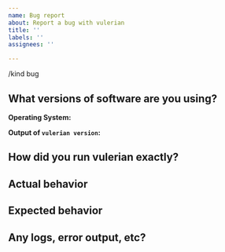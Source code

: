 ```yaml
---
name: Bug report
about: Report a bug with vulerian
title: ''
labels: ''
assignees: ''

---
```


/kind bug

<!--

Welcome! - We kindly ask you to:

  1. Fill out the issue template below 
  2. Use the Google group if you have a question rather than a bug or feature request.

The group is at: https://groups.google.com/forum/#!forum/vulerian-users

Thanks for understanding, and for contributing to the project!

-->

## What versions of software are you using?

**Operating System:**

**Output of `vulerian version`:**

## How did you run vulerian exactly?


## Actual behavior


## Expected behavior


## Any logs, error output, etc?
